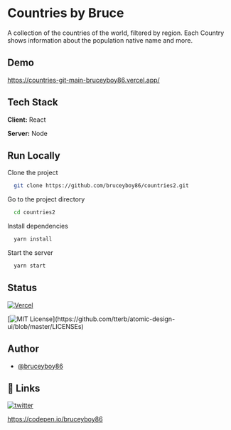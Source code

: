 
# Countries by Bruce

A collection of the countries of the world, filtered by region. Each Country shows information about the population native name and more.


## Demo

https://countries-git-main-bruceyboy86.vercel.app/


## Tech Stack

**Client:** React

**Server:** Node


## Run Locally

Clone the project

```bash
  git clone https://github.com/bruceyboy86/countries2.git
```

Go to the project directory

```bash
  cd countries2
```

Install dependencies

```bash
  yarn install
```

Start the server

```bash
  yarn start
```


## Status

[![Vercel](http://therealsujitk-vercel-badge.vercel.app/?app=therealsujitk-vercel-badge)](https://countries-git-main-bruceyboy86.vercel.app/)

[![MIT License](https://img.shields.io/apm/l/atomic-design-ui.svg?)](https://github.com/tterb/atomic-design-ui/blob/master/LICENSEs)


## Author

- [@bruceyboy86](https://github.com/bruceyboy86/)


## 🔗 Links
[![twitter](https://img.shields.io/badge/twitter-1DA1F2?style=for-the-badge&logo=twitter&logoColor=white)](https://twitter.com/BruceyBoyD/)

https://codepen.io/bruceyboy86